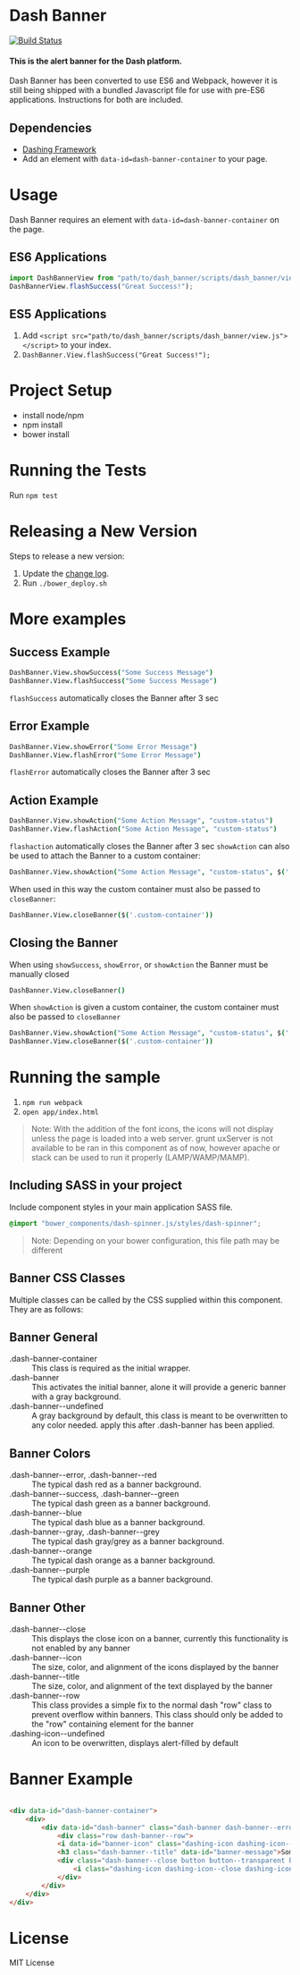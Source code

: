 # Dash Banner

[![Build Status](https://travis-ci.org/samaritanministries/dash-banner.js.svg?branch=master)](https://travis-ci.org/samaritanministries/dash-banner.js)

#### This is the alert banner for the Dash platform.

Dash Banner has been converted to use ES6 and Webpack, however it is still being shipped with a bundled Javascript file for use with pre-ES6 applications. Instructions for both are included.

## Dependencies

 * [Dashing Framework](https://github.com/dashframework/dashing/)
 * Add an element with `data-id=dash-banner-container` to your page.

# Usage

Dash Banner requires an element with `data-id=dash-banner-container` on the page.

## ES6 Applications

```javascript
import DashBannerView from "path/to/dash_banner/scripts/dash_banner/view.js"
DashBannerView.flashSuccess("Great Success!");
```

## ES5 Applications

1. Add `<script src="path/to/dash_banner/scripts/dash_banner/view.js"></script>` to your index.
2. `DashBanner.View.flashSuccess("Great Success!");`

# Project Setup

 * install node/npm
 * npm install
 * bower install

# Running the Tests

Run `npm test`

# Releasing a New Version

Steps to release a new version:

1. Update the [change log](/CHANGELOG.md).
2. Run `./bower_deploy.sh`

# More examples

## Success Example

```coffee
DashBanner.View.showSuccess("Some Success Message")
DashBanner.View.flashSuccess("Some Success Message")
```
`flashSuccess` automatically closes the Banner after 3 sec

## Error Example

```coffee
DashBanner.View.showError("Some Error Message")
DashBanner.View.flashError("Some Error Message")
```
`flashError` automatically closes the Banner after 3 sec


## Action Example

```coffee
DashBanner.View.showAction("Some Action Message", "custom-status")
DashBanner.View.flashAction("Some Action Message", "custom-status")
```

`flashaction` automatically closes the Banner after 3 sec
`showAction` can also be used to attach the Banner to a custom container:

```coffee
DashBanner.View.showAction("Some Action Message", "custom-status", $('.custom-container'))
```
When used in this way the custom container must also be passed to `closeBanner`:

```coffee
DashBanner.View.closeBanner($('.custom-container'))
```


## Closing the Banner

When using `showSuccess`, `showError`, or `showAction` the Banner must be manually closed

```coffee
DashBanner.View.closeBanner()
```

When `showAction` is given a custom container, the custom container must also be passed to `closeBanner`

```coffee
DashBanner.View.showAction("Some Action Message", "custom-status", $('.custom-container'))
DashBanner.View.closeBanner($('.custom-container'))
```

# Running the sample

1. `npm run webpack`
2. `open app/index.html`

>Note: With the addition of the font icons, the icons will not display unless the page is loaded into a web server. grunt uxServer is not available to be ran in this component as of now, however apache or stack can be used to run it properly (LAMP/WAMP/MAMP).

## Including SASS in your project

Include component styles in your main application SASS file.

```scss
@import "bower_components/dash-spinner.js/styles/dash-spinner";
```
>Note: Depending on your bower configuration, this file path may be different

## Banner CSS Classes

Multiple classes can be called by the CSS supplied within this component. They are as follows:

## Banner General

<dl>
 <dt>.dash-banner-container</dt>
 <dd>This class is required as the initial wrapper.</dd>
 <dt>.dash-banner</dt>
 <dd>This activates the initial banner, alone it will provide a generic banner with a gray background.</dd>
 <dt>.dash-banner--undefined</dt>
 <dd>A gray background by default, this class is meant to be overwritten to any color needed. apply this after .dash-banner has been applied.</dd>
</dl>

## Banner Colors

<dl>
 <dt>.dash-banner--error,  .dash-banner--red</dt>
 <dd>The typical dash red as a banner background.</dd>
 <dt>.dash-banner--success,  .dash-banner--green</dt>  	
 <dd>The typical dash green as a banner background.</dd>
 <dt>.dash-banner--blue</dt>
 <dd>The typical dash blue as a banner background.</dd>
 <dt>.dash-banner--gray, .dash-banner--grey</dt>
 <dd>The typical dash gray/grey as a banner background.</dd>
 <dt>.dash-banner--orange</dt>
 <dd>The typical dash orange as a banner background.</dd>
 <dt>.dash-banner--purple</dt>
 <dd>The typical dash purple as a banner background.</dd>
</dl>

## Banner Other

<dl>
  <dt>.dash-banner--close</dt>
  <dd>This displays the close icon on a banner, currently this functionality is not enabled by any banner</dd>
  <dt>.dash-banner--icon</dt>
  <dd>The size, color, and alignment of the icons displayed by the banner</dd>
  <dt>.dash-banner--title</dt>
  <dd>The size, color, and alignment of the text displayed by the banner</dd>
  <dt>.dash-banner--row</dt>
  <dd>This class provides a simple fix to the normal dash "row" class to prevent overflow within banners. This class should only be added to the "row" containing element for the banner</dd>
  <dt>.dashing-icon--undefined</dt>
  <dd>An icon to be overwritten, displays alert-filled by default</dd>
</dl>


# Banner Example

```html

<div data-id="dash-banner-container">
	<div>
		<div data-id="dash-banner" class="dash-banner dash-banner--error">
  			<div class="row dash-banner--row">
    		<i data-id="banner-icon" class="dashing-icon dashing-icon--white dash-banner--icon dashing-icon--alert-filled"></i>
    		<h3 class="dash-banner--title" data-id="banner-message">Some Error Message 216079393</h3>
    		<div class="dash-banner--close button button--transparent button--icon button--icon--small hidden" data-id="banner-close">
    			<i class="dashing-icon dashing-icon--close dashing-icon--white"></i>
    		</div>
  		</div>
	</div>
</div>

```

# License

MIT License
